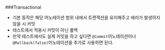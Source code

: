###Transactional
- 기본 동작은 해당 어노테이션 범위 내에서 트랜잭션을 유지해주고 에러가 발생하지 않을 시 커밋
- 테스트에서 적용시 커밋이 아닌 롤백
- 만약 테스트에서도 실제 커밋을 하고 싶다면 `@Commit`어노테이션이나 `@Rollback(false)`어노테이션을 추가로 사용하면 된다.
